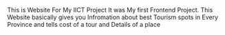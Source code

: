 This is Website For My IICT Project It was My first Frontend Project. This Website basically gives you Infromation about best Tourism spots in Every Province and tells cost of a tour and Details of a place
